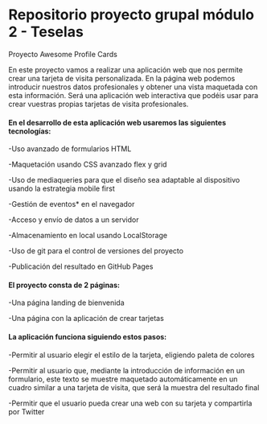 # Repositorio proyecto grupal módulo 2 - Teselas

Proyecto Awesome Profile Cards

En este proyecto vamos a realizar una aplicación web que nos permite crear una tarjeta de visita personalizada. En la página web podemos introducir nuestros datos profesionales y obtener una vista maquetada con esta información. Será una aplicación web interactiva que podéis usar para crear vuestras propias tarjetas de visita profesionales.

#### En el desarrollo de esta aplicación web usaremos las siguientes tecnologías:

-Uso avanzado de formularios HTML

-Maquetación usando CSS avanzado flex y grid

-Uso de mediaqueries para que el diseño sea adaptable al dispositivo usando la estrategia mobile first

-Gestión de eventos* en el navegador

-Acceso y envío de datos a un servidor

-Almacenamiento en local usando LocalStorage

-Uso de git para el control de versiones del proyecto

-Publicación del resultado en GitHub Pages

#### El proyecto consta de 2 páginas:

-Una página landing de bienvenida

-Una página con la aplicación de crear tarjetas

#### La aplicación funciona siguiendo estos pasos:


-Permitir al usuario elegir el estilo de la tarjeta, eligiendo paleta de colores

-Permitir al usuario que, mediante la introducción de información en un formulario, este texto se muestre maquetado automáticamente en un cuadro similar a una tarjeta de visita, que será la muestra del resultado final

-Permitir que el usuario pueda crear una web con su tarjeta y compartirla por Twitter

